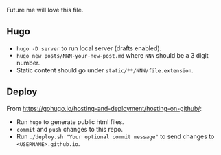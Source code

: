 Future me will love this file.

## Hugo

- `hugo -D server` to run local server (drafts enabled).
- `hugo new posts/NNN-your-new-post.md` where `NNN` should be a 3 digit number. 
- Static content should go under `static/**/NNN/file.extension`. 

## Deploy

From https://gohugo.io/hosting-and-deployment/hosting-on-github/:

- Run `hugo` to generate public html files.
- `commit` and `push` changes to this repo.
- Run `./deploy.sh "Your optional commit message"` to send changes to `<USERNAME>.github.io`. 